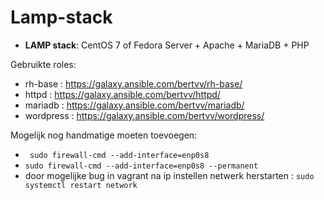 # Lamp-stack

- **LAMP stack**: CentOS 7 of Fedora Server + Apache + MariaDB + PHP

Gebruikte roles:
* rh-base : <https://galaxy.ansible.com/bertvv/rh-base/>
* httpd : <https://galaxy.ansible.com/bertvv/httpd/>
* mariadb : <https://galaxy.ansible.com/bertvv/mariadb/>
* wordpress : <https://galaxy.ansible.com/bertvv/wordpress/>

Mogelijk nog handmatige moeten toevoegen:
* ` sudo firewall-cmd --add-interface=enp0s8`
* `sudo firewall-cmd --add-interface=enp0s8 --permanent`
* door mogelijke bug in vagrant na ip instellen netwerk herstarten : `sudo systemctl restart network`